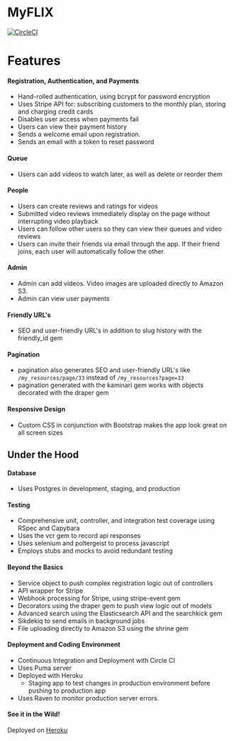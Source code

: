 # MyFLIX
[![CircleCI](https://circleci.com/gh/durrellchamorro/myflix2/tree/master.svg?style=svg)](https://circleci.com/gh/durrellchamorro/myflix2/tree/master)
# Features

#### Registration, Authentication, and Payments
* Hand-rolled authentication, using bcrypt for password encryption
* Uses Stripe API for: subscribing customers to the monthly plan, storing and charging credit cards
* Disables user access when payments fail
* Users can view their payment history
* Sends a welcome email upon registration.
* Sends an email with a token to reset password

#### Queue
* Users can add videos to watch later, as well as delete or reorder them

#### People
* Users can create reviews and ratings for videos
* Submitted video reviews immediately display on the page without interrupting video playback
* Users can follow other users so they can view their queues and video reviews
* Users can invite their friends via email through the app. If their friend joins, each user will automatically follow the other.

#### Admin
* Admin can add videos. Video images are uploaded directly to Amazon S3.
* Admin can view user payments

#### Friendly URL's
* SEO and user-friendly URL's in addition to slug history with the friendly_id gem

#### Pagination
* pagination also generates SEO and user-friendly URL's like `/my_resources/page/33` instead of `/my_resources?page=33`
* pagination generated with the kaminari gem works with objects decorated with the draper gem

#### Responsive Design
* Custom CSS in conjunction with Bootstrap makes the app look great on all screen sizes

## Under the Hood

#### Database
* Uses Postgres in development, staging, and production

#### Testing
* Comprehensive unit, controller, and integration test coverage using RSpec and Capybara
* Uses the vcr gem to record api responses
* Uses selenium and poltergeist to process javascript
* Employs stubs and mocks to avoid redundant testing

#### Beyond the Basics
* Service object to push complex registration logic out of controllers
* API wrapper for Stripe
* Webhook processing for Stripe, using stripe-event gem
* Decorators using the draper gem to push view logic out of models
* Advanced search using the Elasticsearch API and the searchkick gem
* Sikdekiq to send emails in background jobs
* File uploading directly to Amazon S3 using the shrine gem

#### Deployment and Coding Environment
* Continuous Integration and Deployment with Circle CI
* Uses Puma server
* Deployed with Heroku
    * Staging app to test changes in production environment before pushing to production app
* Uses Raven to monitor production server errors.

#### See it in the Wild!
Deployed on [Heroku]

[Heroku]: <https://durrellsnetflix.herokuapp.com>
